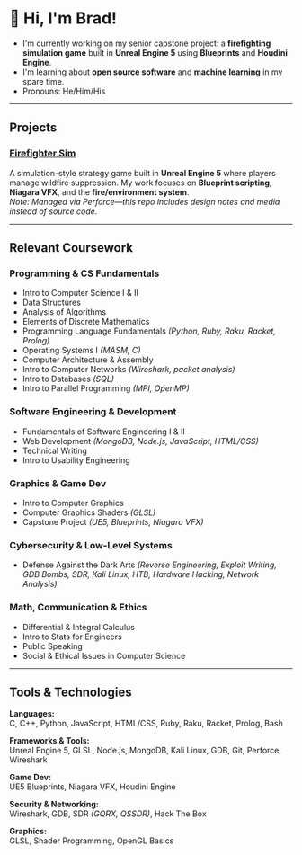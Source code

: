 # 👋 Hi, I'm Brad!

- I'm currently working on my senior capstone project: a **firefighting simulation game** built in **Unreal Engine 5** using **Blueprints** and **Houdini Engine**.
- I'm learning about **open source software** and **machine learning** in my spare time.
- Pronouns: He/Him/His

---

## Projects

### [Firefighter Sim](https://github.com/bradleyJT-CS/sim-firefighter)  
A simulation-style strategy game built in **Unreal Engine 5** where players manage wildfire suppression. My work focuses on **Blueprint scripting**, **Niagara VFX**, and the **fire/environment system**.  
*Note: Managed via Perforce—this repo includes design notes and media instead of source code.*

---

## Relevant Coursework

### Programming & CS Fundamentals
- Intro to Computer Science I & II  
- Data Structures  
- Analysis of Algorithms  
- Elements of Discrete Mathematics  
- Programming Language Fundamentals *(Python, Ruby, Raku, Racket, Prolog)*  
- Operating Systems I *(MASM, C)*  
- Computer Architecture & Assembly  
- Intro to Computer Networks *(Wireshark, packet analysis)*  
- Intro to Databases *(SQL)*  
- Intro to Parallel Programming *(MPI, OpenMP)*  

### Software Engineering & Development
- Fundamentals of Software Engineering I & II  
- Web Development *(MongoDB, Node.js, JavaScript, HTML/CSS)*  
- Technical Writing  
- Intro to Usability Engineering  

### Graphics & Game Dev
- Intro to Computer Graphics  
- Computer Graphics Shaders *(GLSL)*  
- Capstone Project *(UE5, Blueprints, Niagara VFX)*  

### Cybersecurity & Low-Level Systems
- Defense Against the Dark Arts *(Reverse Engineering, Exploit Writing, GDB Bombs, SDR, Kali Linux, HTB, Hardware Hacking, Network Analysis)*  

### Math, Communication & Ethics
- Differential & Integral Calculus  
- Intro to Stats for Engineers  
- Public Speaking  
- Social & Ethical Issues in Computer Science  

---

## Tools & Technologies

**Languages:**  
C, C++, Python, JavaScript, HTML/CSS, Ruby, Raku, Racket, Prolog, Bash  

**Frameworks & Tools:**  
Unreal Engine 5, GLSL, Node.js, MongoDB, Kali Linux, GDB, Git, Perforce, Wireshark  

**Game Dev:**  
UE5 Blueprints, Niagara VFX, Houdini Engine  

**Security & Networking:**  
Wireshark, GDB, SDR *(GQRX, QSSDR)*, Hack The Box  

**Graphics:**  
GLSL, Shader Programming, OpenGL Basics  
